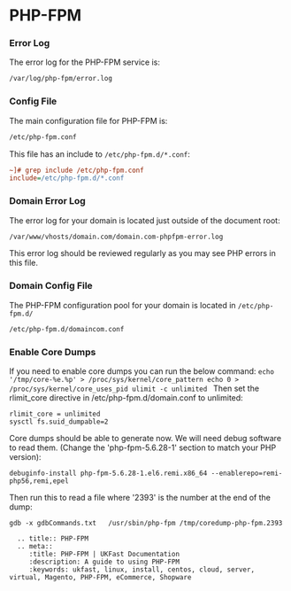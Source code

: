# PHP-FPM

### Error Log

The error log for the PHP-FPM service is:

```bash
/var/log/php-fpm/error.log
```

### Config File

The main configuration file for PHP-FPM is:

```bash
/etc/php-fpm.conf
```

This file has an include to `/etc/php-fpm.d/*.conf`:

```ini
~]# grep include /etc/php-fpm.conf
include=/etc/php-fpm.d/*.conf
```

### Domain Error Log

The error log for your domain is located just outside of the document root:

```bash
/var/www/vhosts/domain.com/domain.com-phpfpm-error.log
```

This error log should be reviewed regularly as you may see PHP errors in this file.

### Domain Config File

The PHP-FPM configuration pool for your domain is located in `/etc/php-fpm.d/`

```bash
/etc/php-fpm.d/domaincom.conf
```
### Enable Core Dumps

If you need to enable core dumps you can run the below command:
```echo '/tmp/core-%e.%p' > /proc/sys/kernel/core_pattern echo 0 > /proc/sys/kernel/core_uses_pid ulimit -c unlimited ```
Then set the rlimit_core directive in /etc/php-fpm.d/domain.conf to unlimited:
```
rlimit_core = unlimited
sysctl fs.suid_dumpable=2
```
Core dumps should be able to generate now. We will need debug software to read them. (Change the 'php-fpm-5.6.28-1' section to match your PHP version):
```
debuginfo-install php-fpm-5.6.28-1.el6.remi.x86_64 --enablerepo=remi-php56,remi,epel
```
Then run this to read a file where '2393' is the number at the end of the dump:
```
gdb -x gdbCommands.txt   /usr/sbin/php-fpm /tmp/coredump-php-fpm.2393
```

```eval_rst
  .. title:: PHP-FPM
  .. meta::
     :title: PHP-FPM | UKFast Documentation
     :description: A guide to using PHP-FPM
     :keywords: ukfast, linux, install, centos, cloud, server, virtual, Magento, PHP-FPM, eCommerce, Shopware
```

